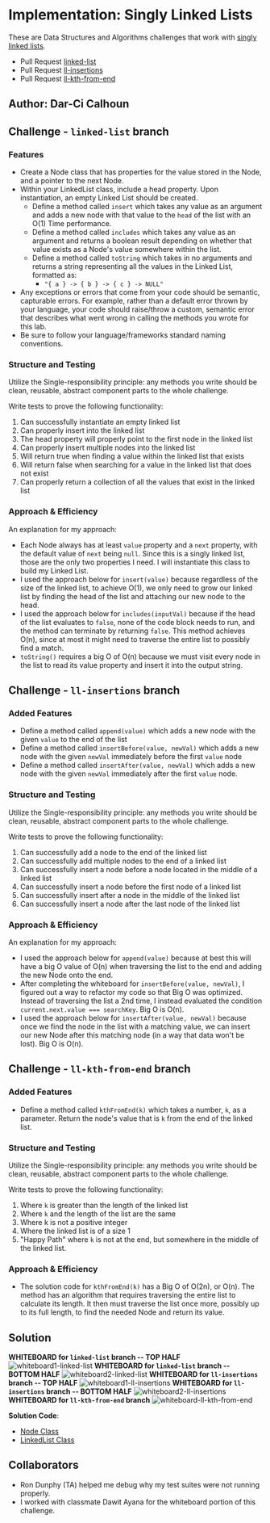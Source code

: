 # Implementation: Singly Linked Lists

These are Data Structures and Algorithms challenges that work with [singly linked lists](https://www.educative.io/edpresso/what-is-a-singly-linked-list).

- Pull Request [linked-list](https://github.com/dcalhoun286/data-structures-and-algorithms/pull/31)
- Pull Request [ll-insertions](https://github.com/dcalhoun286/data-structures-and-algorithms/pull/32)
- Pull Request [ll-kth-from-end](https://github.com/dcalhoun286/data-structures-and-algorithms/pull/33)

## Author: Dar-Ci Calhoun

## Challenge - `linked-list` branch

### Features

- Create a Node class that has properties for the value stored in the Node, and a pointer to the next Node.
- Within your LinkedList class, include a head property. Upon instantiation, an empty Linked List should be created.
  - Define a method called `insert` which takes any value as an argument and adds a new node with that value to the `head` of the list with an O(1) Time performance.
  - Define a method called `includes` which takes any value as an argument and returns a boolean result depending on whether that value exists as a Node's value somewhere within the list.
  - Define a method called `toString` which takes in no arguments and returns a string representing all the values in the Linked List, formatted as:
    - `"{ a } -> { b } -> { c } -> NULL"`
- Any exceptions or errors that come from your code should be semantic, capturable errors. For example, rather than a default error thrown by your language, your code should raise/throw a custom, semantic error that describes what went wrong in calling the methods you wrote for this lab.
- Be sure to follow your language/frameworks standard naming conventions.

### Structure and Testing

Utilize the Single-responsibility principle: any methods you write should be clean, reusable, abstract component parts to the whole challenge.

Write tests to prove the following functionality:

1. Can successfully instantiate an empty linked list
1. Can properly insert into the linked list
1. The head property will properly point to the first node in the linked list
1. Can properly insert multiple nodes into the linked list
1. Will return true when finding a value within the linked list that exists
1. Will return false when searching for a value in the linked list that does not exist
1. Can properly return a collection of all the values that exist in the linked list

### Approach & Efficiency

An explanation for my approach:

- Each Node always has at least `value` property and a `next` property, with the default value of `next` being `null`. Since this is a singly linked list, those are the only two properties I need. I will instantiate this class to build my Linked List.
- I used the approach below for `insert(value)` because regardless of the size of the linked list, to achieve O(1), we only need to grow our linked list by finding the head of the list and attaching our new node to the head.
- I used the approach below for `includes(inputVal)` because if the head of the list evaluates to `false`, none of the code block needs to run, and the method can terminate by returning `false`. This method achieves O(n), since at most it might need to traverse the entire list to possibly find a match.
- `toString()` requires a big O of O(n) because we must visit every node in the list to read its value property and insert it into the output string.

## Challenge - `ll-insertions` branch

### Added Features

- Define a method called `append(value)` which adds a new node with the given `value` to the end of the list
- Define a method called `insertBefore(value, newVal)` which adds a new node with the given `newVal` immediately before the first `value` node
- Define a method called `insertAfter(value, newVal)` which adds a new node with the given `newVal` immediately after the first `value` node.

### Structure and Testing

Utilize the Single-responsibility principle: any methods you write should be clean, reusable, abstract component parts to the whole challenge.

Write tests to prove the following functionality:

1. Can successfully add a node to the end of the linked list
1. Can successfully add multiple nodes to the end of a linked list
1. Can successfully insert a node before a node located in the middle of a linked list
1. Can successfully insert a node before the first node of a linked list
1. Can successfully insert after a node in the middle of the linked list
1. Can successfully insert a node after the last node of the linked list

### Approach & Efficiency

An explanation for my approach:

- I used the approach below for `append(value)` because at best this will have a big O value of O(n) when traversing the list to the end and adding the new Node onto the end.
- After completing the whiteboard for `insertBefore(value, newVal)`, I figured out a way to refactor my code so that Big O was optimized. Instead of traversing the list a 2nd time, I instead evaluated the condition `current.next.value === searchKey`. Big O is O(n).
- I used the approach below for `insertAfter(value, newVal)` because once we find the node in the list with a matching value, we can insert our new Node after this matching node (in a way that data won't be lost). Big O is O(n).

## Challenge - `ll-kth-from-end` branch

### Added Features

- Define a method called `kthFromEnd(k)` which takes a number, `k`, as a parameter. Return the node's value that is `k` from the end of the linked list.

### Structure and Testing

Utilize the Single-responsibility principle: any methods you write should be clean, reusable, abstract component parts to the whole challenge.

Write tests to prove the following functionality:

1. Where `k` is greater than the length of the linked list
1. Where `k` and the length of the list are the same
1. Where k is not a positive integer
1. Where the linked list is of a size 1
1. "Happy Path" where `k` is not at the end, but somewhere in the middle of the linked list.

### Approach & Efficiency

- The solution code for `kthFromEnd(k)` has a Big O of O(2n), or O(n). The method has an algorithm that requires traversing the entire list to calculate its length. It then must traverse the list once more, possibly up to its full length, to find the needed Node and return its value.

## Solution

**WHITEBOARD for `linked-list` branch -- TOP HALF**
![whiteboard1-linked-list](./assets/linked-list1.png)
**WHITEBOARD for `linked-list` branch -- BOTTOM HALF**
![whiteboard2-linked-list](./assets/linked-list2.png)
**WHITEBOARD for `ll-insertions` branch -- TOP HALF**
![whiteboard1-ll-insertions](./assets/ll-insertions1.png)
**WHITEBOARD for `ll-insertions` branch -- BOTTOM HALF**
![whiteboard2-ll-insertions](./assets/ll-insertions2.png)
**WHITEBOARD for `ll-kth-from-end` branch**
![whiteboard-ll-kth-from-end](./assets/ll-kth-from-end.png)

**Solution Code**:

- [Node Class](./lib/node.js)
- [LinkedList Class](./lib/linked-list.js)

## Collaborators

- Ron Dunphy (TA) helped me debug why my test suites were not running properly.
- I worked with classmate Dawit Ayana for the whiteboard portion of this challenge.
